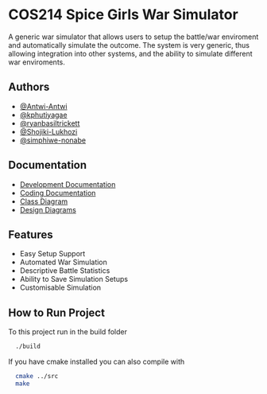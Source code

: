 
# COS214 Spice Girls War Simulator

A generic war simulator that allows users to setup the battle/war enviroment and automatically 
simulate the outcome. The system is very generic, thus allowing integration into other systems,
and the ability to simulate different war enviroments.


## Authors

- [@Antwi-Antwi](https://www.github.com/Antwi-Antwi)
- [@kphutiyagae](https://www.github.com/kphutiyagae)
- [@ryanbasiltrickett](https://www.github.com/ryanbasiltrickett)
- [@Shojiki-Lukhozi](https://www.github.com/Shojiki-Lukhozi)
- [@simphiwe-nonabe](https://www.github.com/simphiwe-nonabe)


## Documentation

- [Development Documentation](https://linktodocumentation)
- [Coding Documentation](docs/Code%20Documentation.pdf)
- [Class Diagram](docs/diagrams/System%20Class%20Diagram.png)
- [Design Diagrams](docs/diagrams)


## Features

- Easy Setup Support
- Automated War Simulation
- Descriptive Battle Statistics
- Ability to Save Simulation Setups
- Customisable Simulation


## How to Run Project

To  this project run in the build folder

```bash
  ./build
```

If you have cmake installed you can also compile with

```bash
  cmake ../src
  make
```
